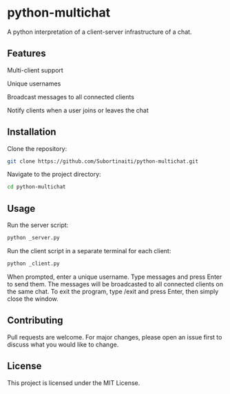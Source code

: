 # python-multichat
A python interpretation of a client-server infrastructure of a chat.

## Features
Multi-client support

Unique usernames

Broadcast messages to all connected clients

Notify clients when a user joins or leaves the chat

## Installation
Clone the repository:
```bash
git clone https://github.com/Subortinaiti/python-multichat.git
```
Navigate to the project directory:
```bash
cd python-multichat
```
## Usage
Run the server script:
```bash
python _server.py
```
Run the client script in a separate terminal for each client:
```bash
python _client.py
```
When prompted, enter a unique username.
Type messages and press Enter to send them. The messages will be broadcasted to all connected clients on the same chat.
To exit the program, type /exit and press Enter, then simply close the window.
## Contributing
Pull requests are welcome. For major changes, please open an issue first to discuss what you would like to change.
## License
This project is licensed under the MIT License.
